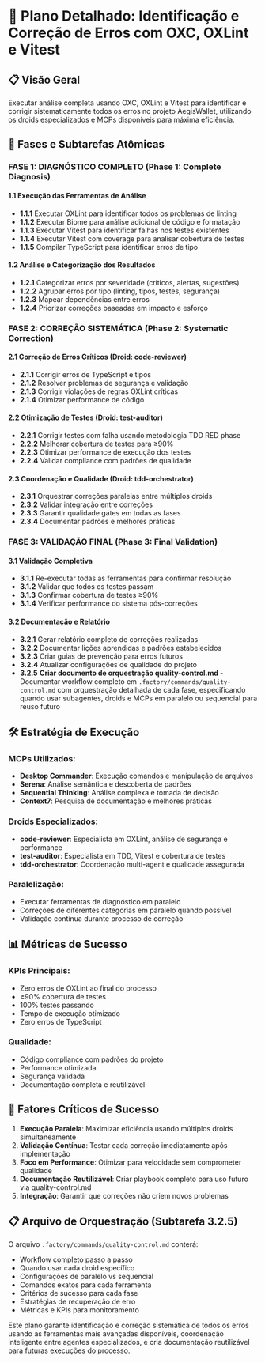 # 🚀 Plano Detalhado: Identificação e Correção de Erros com OXC, OXLint e Vitest

## 📋 Visão Geral
Executar análise completa usando OXC, OXLint e Vitest para identificar e corrigir sistematicamente todos os erros no projeto AegisWallet, utilizando os droids especializados e MCPs disponíveis para máxima eficiência.

## 🎯 Fases e Subtarefas Atômicas

### FASE 1: DIAGNÓSTICO COMPLETO (Phase 1: Complete Diagnosis)

#### 1.1 Execução das Ferramentas de Análise
- **1.1.1** Executar OXLint para identificar todos os problemas de linting
- **1.1.2** Executar Biome para análise adicional de código e formatação  
- **1.1.3** Executar Vitest para identificar falhas nos testes existentes
- **1.1.4** Executar Vitest com coverage para analisar cobertura de testes
- **1.1.5** Compilar TypeScript para identificar erros de tipo

#### 1.2 Análise e Categorização dos Resultados
- **1.2.1** Categorizar erros por severidade (críticos, alertas, sugestões)
- **1.2.2** Agrupar erros por tipo (linting, tipos, testes, segurança)
- **1.2.3** Mapear dependências entre erros
- **1.2.4** Priorizar correções baseadas em impacto e esforço

### FASE 2: CORREÇÃO SISTEMÁTICA (Phase 2: Systematic Correction)

#### 2.1 Correção de Erros Críticos (Droid: code-reviewer)
- **2.1.1** Corrigir erros de TypeScript e tipos
- **2.1.2** Resolver problemas de segurança e validação
- **2.1.3** Corrigir violações de regras OXLint críticas
- **2.1.4** Otimizar performance de código

#### 2.2 Otimização de Testes (Droid: test-auditor)
- **2.2.1** Corrigir testes com falha usando metodologia TDD RED phase
- **2.2.2** Melhorar cobertura de testes para ≥90%
- **2.2.3** Otimizar performance de execução dos testes
- **2.2.4** Validar compliance com padrões de qualidade

#### 2.3 Coordenação e Qualidade (Droid: tdd-orchestrator)
- **2.3.1** Orquestrar correções paralelas entre múltiplos droids
- **2.3.2** Validar integração entre correções
- **2.3.3** Garantir qualidade gates em todas as fases
- **2.3.4** Documentar padrões e melhores práticas

### FASE 3: VALIDAÇÃO FINAL (Phase 3: Final Validation)

#### 3.1 Validação Completiva
- **3.1.1** Re-executar todas as ferramentas para confirmar resolução
- **3.1.2** Validar que todos os testes passam
- **3.1.3** Confirmar cobertura de testes ≥90%
- **3.1.4** Verificar performance do sistema pós-correções

#### 3.2 Documentação e Relatório
- **3.2.1** Gerar relatório completo de correções realizadas
- **3.2.2** Documentar lições aprendidas e padrões estabelecidos
- **3.2.3** Criar guias de prevenção para erros futuros
- **3.2.4** Atualizar configurações de qualidade do projeto
- **3.2.5** **Criar documento de orquestração quality-control.md** - Documentar workflow completo em `.factory/commands/quality-control.md` com orquestração detalhada de cada fase, especificando quando usar subagentes, droids e MCPs em paralelo ou sequencial para reuso futuro

## 🛠️ Estratégia de Execução

### MCPs Utilizados:
- **Desktop Commander**: Execução comandos e manipulação de arquivos
- **Serena**: Análise semântica e descoberta de padrões
- **Sequential Thinking**: Análise complexa e tomada de decisão
- **Context7**: Pesquisa de documentação e melhores práticas

### Droids Especializados:
- **code-reviewer**: Especialista em OXLint, análise de segurança e performance
- **test-auditor**: Especialista em TDD, Vitest e cobertura de testes
- **tdd-orchestrator**: Coordenação multi-agent e qualidade assegurada

### Paralelização:
- Executar ferramentas de diagnóstico em paralelo
- Correções de diferentes categorias em paralelo quando possível
- Validação contínua durante processo de correção

## 📊 Métricas de Sucesso

### KPIs Principais:
- Zero erros de OXLint ao final do processo
- ≥90% cobertura de testes
- 100% testes passando
- Tempo de execução otimizado
- Zero erros de TypeScript

### Qualidade:
- Código compliance com padrões do projeto
- Performance otimizada
- Segurança validada
- Documentação completa e reutilizável

## 🎯 Fatores Críticos de Sucesso

1. **Execução Paralela**: Maximizar eficiência usando múltiplos droids simultaneamente
2. **Validação Contínua**: Testar cada correção imediatamente após implementação
3. **Foco em Performance**: Otimizar para velocidade sem comprometer qualidade
4. **Documentação Reutilizável**: Criar playbook completo para uso futuro via quality-control.md
5. **Integração**: Garantir que correções não criem novos problemas

## 📋 Arquivo de Orquestração (Subtarefa 3.2.5)

O arquivo `.factory/commands/quality-control.md` conterá:
- Workflow completo passo a passo
- Quando usar cada droid específico
- Configurações de paralelo vs sequencial
- Comandos exatos para cada ferramenta
- Critérios de sucesso para cada fase
- Estratégias de recuperação de erro
- Métricas e KPIs para monitoramento

Este plano garante identificação e correção sistemática de todos os erros usando as ferramentas mais avançadas disponíveis, coordenação inteligente entre agentes especializados, e cria documentação reutilizável para futuras execuções do processo.